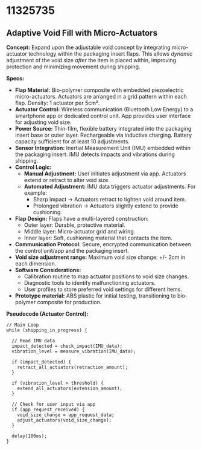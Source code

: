 # 11325735

## Adaptive Void Fill with Micro-Actuators

**Concept:** Expand upon the adjustable void concept by integrating micro-actuator technology within the packaging insert flaps. This allows *dynamic* adjustment of the void size *after* the item is placed within, improving protection and minimizing movement during shipping.

**Specs:**

*   **Flap Material:** Bio-polymer composite with embedded piezoelectric micro-actuators.  Actuators are arranged in a grid pattern within each flap. Density: 1 actuator per 5cm².
*   **Actuator Control:** Wireless communication (Bluetooth Low Energy) to a smartphone app or dedicated control unit.  App provides user interface for adjusting void size.
*   **Power Source:**  Thin-film, flexible battery integrated into the packaging insert base or outer layer. Rechargeable via inductive charging.  Battery capacity sufficient for at least 10 adjustments.
*   **Sensor Integration:**  Inertial Measurement Unit (IMU) embedded within the packaging insert. IMU detects impacts and vibrations during shipping.
*   **Control Logic:**
    *   **Manual Adjustment:** User initiates adjustment via app. Actuators extend or retract to alter void size.
    *   **Automated Adjustment:** IMU data triggers actuator adjustments.  For example:
        *   Sharp impact -> Actuators retract to tighten void around item.
        *   Prolonged vibration -> Actuators slightly extend to provide cushioning.
*   **Flap Design:** Flaps have a multi-layered construction:
    *   Outer layer: Durable, protective material.
    *   Middle layer: Micro-actuator grid and wiring.
    *   Inner layer: Soft, cushioning material that contacts the item.
*   **Communication Protocol:** Secure, encrypted communication between the control unit/app and the packaging insert.
* **Void size adjustment range:** Maximum void size change: +/- 2cm in each dimension.
* **Software Considerations:**
    *   Calibration routine to map actuator positions to void size changes.
    *   Diagnostic tools to identify malfunctioning actuators.
    *   User profiles to store preferred void settings for different items.
*   **Prototype material:** ABS plastic for initial testing, transitioning to bio-polymer composite for production.



**Pseudocode (Actuator Control):**

```
// Main Loop
while (shipping_in_progress) {

  // Read IMU data
  impact_detected = check_impact(IMU_data);
  vibration_level = measure_vibration(IMU_data);

  if (impact_detected) {
    retract_all_actuators(retraction_amount);
  }

  if (vibration_level > threshold) {
    extend_all_actuators(extension_amount);
  }

  // Check for user input via app
  if (app_request_received) {
    void_size_change = app_request_data;
    adjust_actuators(void_size_change);
  }

  delay(100ms);
}
```